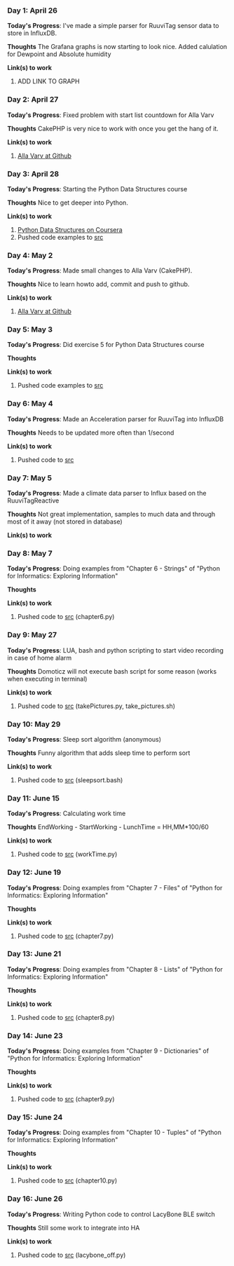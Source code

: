 <!---
# 100 Days Of Code - Log

### Day 0: February 30, 2016 (Example 1)
##### (delete me or comment me out)

**Today's Progress**: Fixed CSS, worked on canvas functionality for the app.

**Thoughts:** I really struggled with CSS, but, overall, I feel like I am slowly getting better at it. Canvas is still new for me, but I managed to figure out some basic functionality.

**Link to work:** [Calculator App](http://www.example.com)
--->

### Day 1: April 26

**Today's Progress**: I've made a simple parser for RuuviTag sensor data to store in InfluxDB.

**Thoughts** The Grafana graphs is now starting to look nice. Added calulation for Dewpoint and Absolute humidity

**Link(s) to work**
1. ADD LINK TO GRAPH

### Day 2: April 27

**Today's Progress**: Fixed problem with start list countdown for Alla Varv

**Thoughts** CakePHP is very nice to work with once you get the hang of it.

**Link(s) to work**
1. [Alla Varv at Github](https://github.com/samuelphy/allavarv)

### Day 3: April 28

**Today's Progress**: Starting the Python Data Structures course

**Thoughts** Nice to get deeper into Python.

**Link(s) to work**
1. [Python Data Structures on Coursera](https://www.coursera.org/learn/python-data)
2. Pushed code examples to [src](https://github.com/samuelphy/100-days-of-code/tree/master/src)


### Day 4: May 2

**Today's Progress**: Made small changes to Alla Varv (CakePHP).

**Thoughts** Nice to learn howto add, commit and push to github.

**Link(s) to work**
1. [Alla Varv at Github](https://github.com/samuelphy/allavarv)

### Day 5: May 3

**Today's Progress**: Did exercise 5 for Python Data Structures course

**Thoughts**

**Link(s) to work**
1. Pushed code examples to [src](https://github.com/samuelphy/100-days-of-code/tree/master/src/ch6ex.py)

### Day 6: May 4

**Today's Progress**: Made an Acceleration parser for RuuviTag into InfluxDB

**Thoughts** Needs to be updated more often than 1/second

**Link(s) to work**
1. Pushed code to [src](https://github.com/samuelphy/100-days-of-code/tree/master/src)

### Day 7: May 5

**Today's Progress**: Made a climate data parser to Influx based on the RuuviTagReactive

**Thoughts** Not great implementation, samples to much data and through most of it away (not stored in database)

**Link(s) to work**

### Day 8: May 7

**Today's Progress**: Doing examples from "Chapter 6 - Strings" of "Python for Informatics: Exploring Information"

**Thoughts**

**Link(s) to work**
1. Pushed code to [src](https://github.com/samuelphy/100-days-of-code/tree/master/src) (chapter6.py)

### Day 9: May 27

**Today's Progress**: LUA, bash and python scripting to start video recording in case of home alarm

**Thoughts** Domoticz will not execute bash script for some reason (works when executing in terminal)

**Link(s) to work**
1. Pushed code to [src](https://github.com/samuelphy/100-days-of-code/tree/master/src) (takePictures.py, take_pictures.sh)

### Day 10: May 29

**Today's Progress**: Sleep sort algorithm (anonymous)

**Thoughts** Funny algorithm that adds sleep time to perform sort

**Link(s) to work**
1. Pushed code to [src](https://github.com/samuelphy/100-days-of-code/tree/master/src) (sleepsort.bash)

### Day 11: June 15

**Today's Progress**: Calculating work time

**Thoughts** EndWorking - StartWorking - LunchTime = HH,MM*100/60

**Link(s) to work**
1. Pushed code to [src](https://github.com/samuelphy/100-days-of-code/tree/master/src) (workTime.py)

### Day 12: June 19

**Today's Progress**: Doing examples from "Chapter 7 - Files" of "Python for Informatics: Exploring Information"

**Thoughts**

**Link(s) to work**
1. Pushed code to [src](https://github.com/samuelphy/100-days-of-code/tree/master/src) (chapter7.py)

### Day 13: June 21

**Today's Progress**: Doing examples from "Chapter 8 - Lists" of "Python for Informatics: Exploring Information"

**Thoughts**

**Link(s) to work**
1. Pushed code to [src](https://github.com/samuelphy/100-days-of-code/tree/master/src) (chapter8.py)

### Day 14: June 23

**Today's Progress**: Doing examples from "Chapter 9 - Dictionaries" of "Python for Informatics: Exploring Information"

**Thoughts**

**Link(s) to work**
1. Pushed code to [src](https://github.com/samuelphy/100-days-of-code/tree/master/src) (chapter9.py)

### Day 15: June 24

**Today's Progress**: Doing examples from "Chapter 10 - Tuples" of "Python for Informatics: Exploring Information"

**Thoughts**

**Link(s) to work**
1. Pushed code to [src](https://github.com/samuelphy/100-days-of-code/tree/master/src) (chapter10.py)


### Day 16: June 26

**Today's Progress**: Writing Python code to control LacyBone BLE switch

**Thoughts** Still some work to integrate into HA

**Link(s) to work**
1. Pushed code to [src](https://github.com/samuelphy/100-days-of-code/tree/master/src) (lacybone_off.py)
